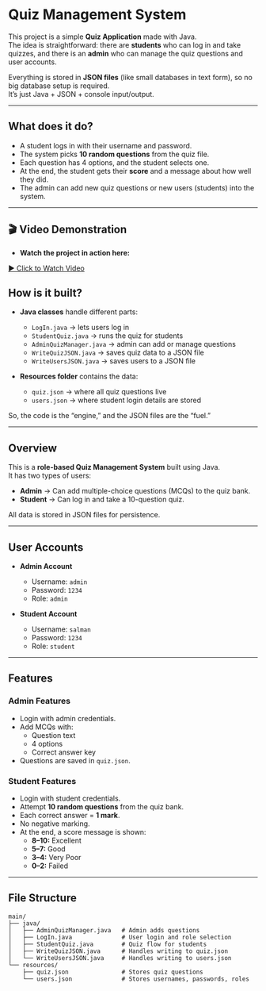 # Quiz Management System

This project is a simple **Quiz Application** made with Java.  
The idea is straightforward: there are **students** who can log in and take quizzes, and there is an **admin** who can manage the quiz questions and user accounts.  

Everything is stored in **JSON files** (like small databases in text form), so no big database setup is required.  
It’s just Java + JSON + console input/output.  

---

## What does it do?
- A student logs in with their username and password.  
- The system picks **10 random questions** from the quiz file.  
- Each question has 4 options, and the student selects one.  
- At the end, the student gets their **score** and a message about how well they did.  
- The admin can add new quiz questions or new users (students) into the system.  

---
## 🎬 Video Demonstration
- **Watch the project in action here:**

[▶️ Click to Watch Video](https://drive.google.com/file/d/1SaOaode85S4tzQk3pj6wec_ZqxipFGaZ/view?usp=sharing)


## How is it built?
- **Java classes** handle different parts:
  - `LogIn.java` → lets users log in  
  - `StudentQuiz.java` → runs the quiz for students  
  - `AdminQuizManager.java` → admin can add or manage questions  
  - `WriteQuizJSON.java` → saves quiz data to a JSON file  
  - `WriteUsersJSON.java` → saves users to a JSON file  

- **Resources folder** contains the data:
  - `quiz.json` → where all quiz questions live  
  - `users.json` → where student login details are stored  

So, the code is the “engine,” and the JSON files are the “fuel.”

---

## Overview
This is a **role-based Quiz Management System** built using Java.  
It has two types of users:  

-  **Admin** → Can add multiple-choice questions (MCQs) to the quiz bank.  
-  **Student** → Can log in and take a 10-question quiz.  

All data is stored in JSON files for persistence.

---

## User Accounts
- **Admin Account**  
  - Username: `admin`  
  - Password: `1234`  
  - Role: `admin`  

- **Student Account**  
  - Username: `salman`  
  - Password: `1234`  
  - Role: `student`  

---

## Features

### Admin Features
- Login with admin credentials.  
- Add MCQs with:
  - Question text  
  - 4 options  
  - Correct answer key  
- Questions are saved in `quiz.json`.  

### Student Features
- Login with student credentials.  
- Attempt **10 random questions** from the quiz bank.  
- Each correct answer = **1 mark**.  
- No negative marking.  
- At the end, a score message is shown:  
  - **8–10:** Excellent  
  - **5–7:** Good   
  - **3–4:** Very Poor  
  - **0–2:** Failed  

---

## File Structure
```text
main/
├── java/
│   ├── AdminQuizManager.java   # Admin adds questions
│   ├── LogIn.java              # User login and role selection
│   ├── StudentQuiz.java        # Quiz flow for students
│   ├── WriteQuizJSON.java      # Handles writing to quiz.json
│   └── WriteUsersJSON.java     # Handles writing to users.json
└── resources/
    ├── quiz.json               # Stores quiz questions
    └── users.json              # Stores usernames, passwords, roles
